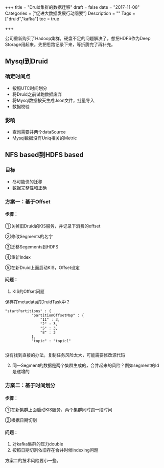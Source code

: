 +++
title = "Druid集群的数据迁移"
draft = false
date = "2017-11-08"
Categories = ["促进大数据发展行动纲要"] 
Description = "" 
Tags = ["druid","kafka"] 
toc = true

+++

公司重新购买了Hadoop集群，硬盘不足的问题解决了。想把HDFS作为Deep Storage用起来。先把思路记录下来，等折腾完了再补充。


## Mysql到Druid

### 确定时间点
- 按照UTC时间划分
- 将Druid之前试跑数据废弃
- 将Mysql数据按天生成Json文件，批量导入
- 数据校验


### 影响
- 查询需要并两个dataSource
- Mysql数据没有Uniq相关的Metric


## NFS based到HDFS based


### 目标
- 尽可能快的迁移
- 数据完整性和正确


### 方案一：基于Offset

#### 步骤：

①关掉旧Druid的KIS服务，并记录下消费的offset

②修改Segments的名字

③迁移Segements到HDFS

④重新Index

⑤在新Druid上面启动KIS，Offset设定

#### 问题：

1. KIS的Offset问题

保存在metadata的DruidTask中？
```
"startPartitions" : {
			"partitionOffsetMap" : {
				"11" : 3,
				"2" : 3,
				"5" : 3,
				"8" : 3
			},
			"topic" : "topic1"
			
```

没有找到直接的办法，复制任务风险太大，可能需要修改源代码

2. 同一Segment的数据是两个集群生成的，合并起来的风险？例如segment的Id是递增的

### 方案二：基于时间划分


#### 步骤：

①在新集群上面启动KIS服务，两个集群同时跑一段时间

②根据日期切割

#### 问题：
1. 对kafka集群的压力double
2. 按照日期切割依旧存在合并时候Indexing问题

方案二的技术风险要小一些。
